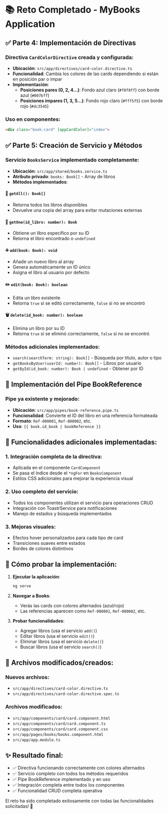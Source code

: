# 📚 Reto Completado - MyBooks Application

## ✅ Parte 4: Implementación de Directivas

### Directiva `CardColorDirective` creada y configurada:

- **Ubicación**: `src/app/directives/card-color.directive.ts`
- **Funcionalidad**: Cambia los colores de las cards dependiendo si están en posición par o impar
- **Implementación**:
  - **Posiciones pares (0, 2, 4...)**: Fondo azul claro (`#f0f8ff`) con borde azul (`#007bff`)
  - **Posiciones impares (1, 3, 5...)**: Fondo rojo claro (`#fff5f5`) con borde rojo (`#dc3545`)

### Uso en componentes:
```html
<div class="book-card" [appCardColor]="index">
```

## ✅ Parte 5: Creación de Servicio y Métodos

### Servicio `BooksService` implementado completamente:

- **Ubicación**: `src/app/shared/books.service.ts`
- **Atributo privado**: `books: Book[]` - Array de libros
- **Métodos implementados**:

#### 📖 `getAll(): Book[]`
- Retorna todos los libros disponibles
- Devuelve una copia del array para evitar mutaciones externas

#### 📖 `getOne(id_libro: number): Book`
- Obtiene un libro específico por su ID
- Retorna el libro encontrado o `undefined`

#### ➕ `add(book: Book): void`
- Añade un nuevo libro al array
- Genera automáticamente un ID único
- Asigna el libro al usuario por defecto

#### ✏️ `edit(book: Book): boolean`
- Edita un libro existente
- Retorna `true` si se editó correctamente, `false` si no se encontró

#### 🗑️ `delete(id_book: number): boolean`
- Elimina un libro por su ID
- Retorna `true` si se eliminó correctamente, `false` si no se encontró

### Métodos adicionales implementados:
- `search(searchTerm: string): Book[]` - Búsqueda por título, autor o tipo
- `getBooksByUser(userId: number): Book[]` - Libros por usuario
- `getById(id_book: number): Book | undefined` - Obtener por ID

## 🔧 Implementación del Pipe BookReference

### Pipe ya existente y mejorado:
- **Ubicación**: `src/app/pipes/book-reference.pipe.ts`
- **Funcionalidad**: Convierte el ID del libro en una referencia formateada
- **Formato**: `Ref-000001`, `Ref-000002`, etc.
- **Uso**: `{{ book.id_book | bookReference }}`

## 🎨 Funcionalidades adicionales implementadas:

### 1. Integración completa de la directiva:
- Aplicada en el componente `CardComponent`
- Se pasa el índice desde el `*ngFor` en `BooksComponent`
- Estilos CSS adicionales para mejorar la experiencia visual

### 2. Uso completo del servicio:
- Todos los componentes utilizan el servicio para operaciones CRUD
- Integración con ToastrService para notificaciones
- Manejo de estados y búsqueda implementados

### 3. Mejoras visuales:
- Efectos hover personalizados para cada tipo de card
- Transiciones suaves entre estados
- Bordes de colores distintivos

## 🚀 Cómo probar la implementación:

1. **Ejecutar la aplicación**:
   ```bash
   ng serve
   ```

2. **Navegar a Books**: 
   - Verás las cards con colores alternados (azul/rojo)
   - Las referencias aparecen como `Ref-000001`, `Ref-000002`, etc.

3. **Probar funcionalidades**:
   - Agregar libros (usa el servicio `add()`)
   - Editar libros (usa el servicio `edit()`)
   - Eliminar libros (usa el servicio `delete()`)
   - Buscar libros (usa el servicio `search()`)

## 📁 Archivos modificados/creados:

### Nuevos archivos:
- `src/app/directives/card-color.directive.ts`
- `src/app/directives/card-color.directive.spec.ts`

### Archivos modificados:
- `src/app/components/card/card.component.html`
- `src/app/components/card/card.component.ts`
- `src/app/components/card/card.component.css`
- `src/app/pages/books/books.component.html`
- `src/app/app.module.ts`

## ✨ Resultado final:

- ✅ Directiva funcionando correctamente con colores alternados
- ✅ Servicio completo con todos los métodos requeridos
- ✅ Pipe BookReference implementado y en uso
- ✅ Integración completa entre todos los componentes
- ✅ Funcionalidad CRUD completa operativa

El reto ha sido completado exitosamente con todas las funcionalidades solicitadas! 🎉